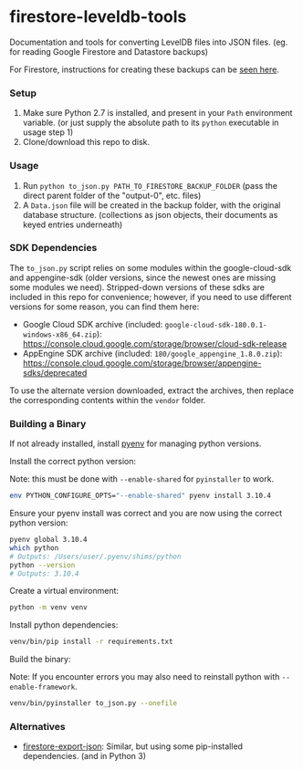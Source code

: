 # firestore-leveldb-tools

Documentation and tools for converting LevelDB files into JSON files. (eg. for reading Google Firestore and Datastore backups)

For Firestore, instructions for creating these backups can be [seen here](https://stackoverflow.com/a/51783326).

### Setup

1) Make sure Python 2.7 is installed, and present in your `Path` environment variable. (or just supply the absolute path to its `python` executable in usage step 1)
2) Clone/download this repo to disk.

### Usage

1) Run `python to_json.py PATH_TO_FIRESTORE_BACKUP_FOLDER` (pass the direct parent folder of the "output-0", etc. files)
2) A `Data.json` file will be created in the backup folder, with the original database structure. (collections as json objects, their documents as keyed entries underneath)

### SDK Dependencies

The `to_json.py` script relies on some modules within the google-cloud-sdk and appengine-sdk (older versions, since the newest ones are missing some modules we need). Stripped-down versions of these sdks are included in this repo for convenience; however, if you need to use different versions for some reason, you can find them here:
* Google Cloud SDK archive (included: `google-cloud-sdk-180.0.1-windows-x86_64.zip`): https://console.cloud.google.com/storage/browser/cloud-sdk-release
* AppEngine SDK archive (included: `180/google_appengine_1.8.0.zip`): https://console.cloud.google.com/storage/browser/appengine-sdks/deprecated

To use the alternate version downloaded, extract the archives, then replace the corresponding contents within the `vendor` folder.

### Building a Binary

If not already installed, install [pyenv](https://github.com/pyenv/pyenv) for managing python versions.

Install the correct python version:

Note: this must be done with `--enable-shared` for `pyinstaller` to work.

```bash
env PYTHON_CONFIGURE_OPTS="--enable-shared" pyenv install 3.10.4
```

Ensure your pyenv install was correct and you are now using the correct python version:

```bash
pyenv global 3.10.4
which python
# Outputs: /Users/user/.pyenv/shims/python
python --version
# Outputs: 3.10.4
```

Create a virtual environment:

```bash
python -m venv venv
```

Install python dependencies:

```bash
venv/bin/pip install -r requirements.txt
```

Build the binary:

Note: If you encounter errors you may also need to reinstall python with `--enable-framework`.

```bash
venv/bin/pyinstaller to_json.py --onefile
```

### Alternatives

* [firestore-export-json](https://github.com/labbots/firestore-export-json): Similar, but using some pip-installed dependencies. (and in Python 3)
